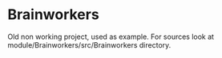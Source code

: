 Brainworkers
============
Old non working project, used as example. 
For sources look at module/Brainworkers/src/Brainworkers directory.
